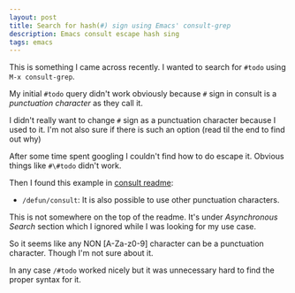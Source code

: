 ```yaml
---
layout: post
title: Search for hash(#) sign using Emacs' consult-grep
description: Emacs consult escape hash sing
tags: emacs
---
```


This is something I came across recently.
I wanted to search for `#todo` using `M-x consult-grep`.

My initial `#todo` query didn't work obviously because `#` sign in consult
is a *punctuation character* as they call it.

I didn't really want to change `#` sign as a punctuation character because I used to it.
I'm not also sure if there is such an option (read til the end to find out why)

After some time spent googling
I couldn't find how to do escape it.
Obvious things like `#\#todo` didn't work.

Then I found this example in [consult readme](https://github.com/minad/consult#asynchronous-search):

* `/defun/consult`: It is also possible to use other punctuation characters.

This is not somewhere on the top of the readme. It's under *Asynchronous Search* section which
I ignored while I was looking for my use case.

So it seems like any NON [A-Za-z0-9] character can be a punctuation character.
Though I'm not sure about it.

In any case `/#todo` worked nicely but it was unnecessary hard to find the proper syntax for it.
